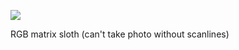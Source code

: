 ![](https://db-feed.s3.us-east-1.amazonaws.com/next-s3-uploads/9d3050b4-b1cc-421b-89b2-35c65a34b275/IMG_3833.jpeg)

RGB matrix sloth (can't take photo without scanlines)